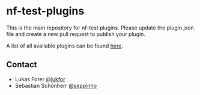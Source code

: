 # nf-test-plugins

This is the main repository for nf-test plugins. Please update the plugin.json file and create a new pull request to publish your plugin.

A list of all available plugins can be found [here](https://code.askimed.com/nf-test-plugins/).


## Contact

- Lukas Forer [@lukfor](https://twitter.com/lukfor)
- Sebastian Schönherr [@seppinho](https://twitter.com/seppinho)
